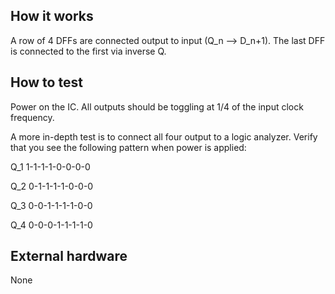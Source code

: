 <!---

This file is used to generate your project datasheet. Please fill in the information below and delete any unused
sections.

You can also include images in this folder and reference them in the markdown. Each image must be less than
512 kb in size, and the combined size of all images must be less than 1 MB.
-->

## How it works

A row of 4 DFFs are connected output to input (Q_n --> D_n+1). The last DFF is connected to the first via inverse Q.

## How to test

Power on the IC. All outputs should be toggling at 1/4 of the input clock frequency.

A more in-depth test is to connect all four output to a logic analyzer. Verify that you see the following pattern when power is applied:

Q_1 1-1-1-1-0-0-0-0

Q_2 0-1-1-1-1-0-0-0

Q_3 0-0-1-1-1-1-0-0

Q_4 0-0-0-1-1-1-1-0

## External hardware

None
